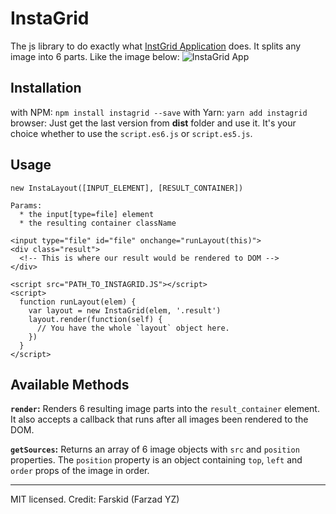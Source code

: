 # InstaGrid

The js library to do exactly what [InstGrid Application](https://play.google.com/store/apps/details?id=com.hodanny.instagrid&hl=en) does. It splits any image into 6 parts. Like the image below:
![InstaGrid App](http://m.img.brothersoft.com/iphone/12/679974012_screen2360x480.jpeg)

## Installation

with NPM: `npm install instagrid --save`
with Yarn: `yarn add instagrid`
browser: Just get the last version from __dist__ folder and use it. It's your choice whether to use the `script.es6.js` or `script.es5.js`.

## Usage

```
new InstaLayout([INPUT_ELEMENT], [RESULT_CONTAINER])

Params:
  * the input[type=file] element
  * the resulting container className
```

```
<input type="file" id="file" onchange="runLayout(this)">
<div class="result">
  <!-- This is where our result would be rendered to DOM -->
</div>  

<script src="PATH_TO_INSTAGRID.JS"></script>
<script>
  function runLayout(elem) {
    var layout = new InstaGrid(elem, '.result')
    layout.render(function(self) {
      // You have the whole `layout` object here.
    })
  }
</script>
```

## Available Methods

__`render`:__ Renders 6 resulting image parts into the `result_container` element. It also accepts a callback that runs after all images been rendered to the DOM.

__`getSources`:__ Returns an array of 6 image objects with `src`  and `position` properties. The `position` property is an object containing `top`, `left` and `order` props of the image in order.

---
MIT licensed. Credit: Farskid (Farzad YZ)
